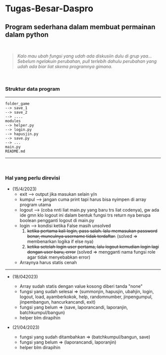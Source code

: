 # Tugas-Besar-Daspro
## Program sederhana dalam membuat permainan dalam python
<br>

> *Kalo mau ubah fungsi yang udah ada diskusiin dulu di grup yaa...* <br>
> *Sebelum ngelakuin perubahan, pull terlebih dahulu perubahan yang udah ada biar liat skema programnya gimana.*

<br>

### Struktur data program
---
```
folder_game
--> save_1
--> save_2
--> ....
modules
--> helper.py
--> login.py
--> hapusjin.py
--> save.py
--> ...
main.py
README.md

```
---
<br>

### Hal yang perlu direvisi <br>
*  (15/4/2023)<br>
    * exit --> output jika masukan selain y/n<br> 
    * kumpul --> jangan cuma print tapi harus bisa nyimpen di array program utama<br>
    * logout --> (coba nnti liat main.py yang baru trs liat codenya), gw ada ide gmn klo logout ini dalam bentuk fungsi trs return nya berupa boolean pengganti logout di main.py<br>
    * login --> kondisi ketika False masih unsolved 
        1. ~~ketika pertama kali login, pass salah. lalu memasukan password benar, munculnya username tidak terdaftar.~~ (solved => membenarkan logika if else nya)
        2. ~~ketika setelah login user pertama, lalu logout kemudian login lagi dengan user baru, error~~ (solved => mengganti nama fungsi role agar tidak menyebabkan error)
    * Arraynya harus statis cenah
    
---

* (18/042023)<br>
    * Array sudah statis dengan value kosong diberi tanda "none"
    * fungsi yang sudah selesai => (summonjin, hapusjin, ubahjin, login, logout, load, ayamberkokok, help, randomnumber, jinpengumpul, jinpembangun, hancurkancandi, exit)
    * fungsi yang belum => (save, laporancandi, laporanjin, batchkumpul/bangun)
    * helper blm dirapihin

* (21/04/2023) <br>
    * fungsi yang sudah ditambahkan => (batchkumpul/bangun, save)
    * fungsi yang belum => (laporancandi, laporanjin)
    * helper blm dirapihin
